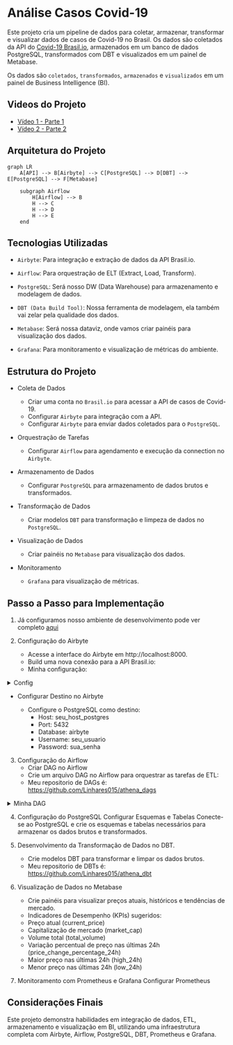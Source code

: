 # Análise Casos Covid-19

Este projeto cria um pipeline de dados para coletar, armazenar, transformar e visualizar dados de casos de Covid-19 no Brasil. Os dados são coletados da API do [Covid-19 Brasil.io](https://brasil.io/dataset/covid19/caso/), armazenados em um banco de dados PostgreSQL, transformados com DBT e visualizados em um painel de Metabase.

Os dados são `coletados`, `transformados`, `armazenados` e `visualizados` em um painel de Business Intelligence (BI).

## Videos do Projeto

- [Vídeo 1 - Parte 1](https://youtu.be/ZjVKkVJZNus)
- [Vídeo 2 - Parte 2](https://youtu.be/7mIk_X3M2K0)


## Arquitetura do Projeto

```mermaid
graph LR
    A[API] --> B[Airbyte] --> C[PostgreSQL] --> D[DBT] --> E[PostgreSQL] --> F[Metabase]
    
    subgraph Airflow
        H[Airflow] --> B
        H --> C
        H --> D
        H --> E
    end
```

## Tecnologias Utilizadas

- `Airbyte`: Para integração e extração de dados da API Brasil.io.

- `Airflow`: Para orquestração de ELT (Extract, Load, Transform).

- `PostgreSQL`: Será nosso DW (Data Warehouse) para armazenamento e modelagem de dados.

- `DBT (Data Build Tool)`: Nossa ferramenta de modelagem, ela também vai zelar pela qualidade dos dados.

- `Metabase`: Será nossa dataviz, onde vamos criar painéis para visualização dos dados.

- `Grafana`: Para monitoramento e visualização de métricas do ambiente.

## Estrutura do Projeto

- Coleta de Dados
    - Criar uma conta no `Brasil.io` para acessar a API de casos de Covid-19.
    - Configurar `Airbyte` para integração com a API.
    - Configurar `Airbyte` para enviar dados coletados para o `PostgreSQL`.

- Orquestração de Tarefas
    - Configurar `Airflow` para agendamento e execução da connection no `Airbyte`.

- Armazenamento de Dados
    - Configurar `PostgreSQL` para armazenamento de dados brutos e transformados.

- Transformação de Dados
    - Criar modelos `DBT` para transformação e limpeza de dados no `PostgreSQL`.

- Visualização de Dados
    - Criar painéis no `Metabase` para visualização dos dados.

- Monitoramento
    - `Grafana` para visualização de métricas.

## Passo a Passo para Implementação

1. Já configuramos nosso ambiente de desenvolvimento pode ver completo [aqui](https://github.com/Linhares015/athena_stack_infra)

2. Configuração do Airbyte

    - Acesse a interface do Airbyte em http://localhost:8000.
    - Build uma nova conexão para a API Brasil.io:
    - Minha configuração:
<details>
  <summary>Config</summary>

  Aqui está o YAML da conexão:

```yaml
version: 3.9.6

type: DeclarativeSource

check:
  type: CheckStream
  stream_names:
    - caso

definitions:
  streams:
    caso:
      type: DeclarativeStream
      name: caso
      retriever:
        type: SimpleRetriever
        requester:
          $ref: '#/definitions/base_requester'
          path: covid19/caso/data/
          http_method: GET
        record_selector:
          type: RecordSelector
          extractor:
            type: DpathExtractor
            field_path: []
      schema_loader:
        type: InlineSchemaLoader
        schema:
          $ref: '#/schemas/caso'
  base_requester:
    type: HttpRequester
    url_base: https://api.brasil.io/v1/dataset/
    authenticator:
      type: ApiKeyAuthenticator
      api_token: Token {{ config['api_key'] }}
      inject_into:
        type: RequestOption
        field_name: Authorization
        inject_into: header

streams:
  - $ref: '#/definitions/streams/caso'

spec:
  type: Spec
  connection_specification:
    type: object
    $schema: http://json-schema.org/draft-07/schema#
    required:
      - api_key
    properties:
      api_key:
        type: string
        order: 0
        title: API Key
        airbyte_secret: true
    additionalProperties: true

metadata:
  autoImportSchema:
    caso: false
  yamlComponents:
    global:
      - authenticator
  testedStreams:
    caso:
      streamHash: ada76e961edbf298e4ca03ac480196f6343b6cbc
      hasResponse: true
      responsesAreSuccessful: true
      hasRecords: true
      primaryKeysArePresent: true
      primaryKeysAreUnique: true

schemas:
  caso:
    type: object
    $schema: http://json-schema.org/schema#
    properties:
      count:
        type:
          - number
          - 'null'
      next:
        type:
          - string
          - 'null'
      previous:
        type:
          - string
          - 'null'
      results:
        type: array
        items:
          type: object
          properties:
            city_ibge_code:
              type:
                - string
                - 'null'
            confirmed:
              type:
                - number
                - 'null'
            confirmed_per_100k_inhabitants:
              type:
                - number
                - 'null'
            date:
              type:
                - string
                - 'null'
            death_rate:
              type:
                - number
                - 'null'
            deaths:
              type:
                - number
                - 'null'
            estimated_population:
              type:
                - number
                - 'null'
            estimated_population_2019:
              type:
                - number
                - 'null'
            is_last:
              type:
                - boolean
                - 'null'
            order_for_place:
              type:
                - number
                - 'null'
            place_type:
              type:
                - string
                - 'null'
            state:
              type:
                - string
                - 'null'
          required:
            - city_ibge_code
            - confirmed
            - date
            - state
    required:
      - results
    additionalProperties: true
```
</details>

- Configurar Destino no Airbyte

    - Configure o PostgreSQL como destino:
        - Host: seu_host_postgres
        - Port: 5432
        - Database: airbyte
        - Username: seu_usuario
        - Password: sua_senha

3. Configuração do Airflow
    - Criar DAG no Airflow
    - Crie um arquivo DAG no Airflow para orquestrar as tarefas de ETL:
    - Meu repositorio de DAGs é: https://github.com/Linhares015/athena_dags

<details>
  <summary>Minha DAG</summary>

  Aqui está o minha DAG:

```python
from datetime import timedelta
from airflow import DAG
from airflow.operators.python_operator import PythonOperator
from airflow.utils.dates import days_ago
import requests
from requests.auth import HTTPBasicAuth
import logging
import time

default_args = {
    'owner': 'airflow',
    'depends_on_past': False,
    'email_on_failure': False,
    'email_on_retry': False,
    'retries': 1,
    'retry_delay': timedelta(minutes=1),
}

def trigger_airbyte_covid_19():
    airbyte_connection_id = 'e168f861-2732-425f-b376-cecca3e28d93'
    airbyte_covid_19_url = 'http://192.168.124.31:8001/api/v1/connections/sync'
    airbyte_job_status_url = 'http://192.168.124.31:8001/api/v1/jobs/get'
    headers = {'Content-Type': 'application/json'}
    payload = {'connectionId': airbyte_connection_id}
    
    auth = HTTPBasicAuth('airbyte', 'password')
    
    response = requests.post(airbyte_covid_19_url, headers=headers, json=payload, auth=auth)
    response.raise_for_status()
    
    job_id = response.json()['job']['id']
    logging.info('Airbyte sync job started: %s', job_id)
    
    timeout = 3600
    check_interval = 3
    elapsed_time = 0
    
    while elapsed_time < timeout:
        job_status_response = requests.post(airbyte_job_status_url, headers=headers, json={'id': job_id}, auth=auth)
        job_status_response.raise_for_status()
        job_status = job_status_response.json()['job']['status']
        
        if job_status == 'succeeded':
            logging.info('Airbyte sync succeeded: %s', job_status_response.json())
            return {'job_id': job_id, 'status': 'succeeded'}
        elif job_status == 'failed':
            logging.error('Airbyte sync failed: %s', job_status_response.json())
            raise Exception('Airbyte sync failed')
        else:
            logging.info('Airbyte sync in progress: %s', job_status)
            time.sleep(check_interval)
            elapsed_time += check_interval
    
    raise Exception('Airbyte sync timed out')

with DAG(
    'airbyte_covid_19_dag',
    default_args=default_args,
    description='DAG to trigger Airbyte sync',
    schedule_interval=timedelta(days=1),
    start_date=days_ago(1),
    tags=['airbyte','postgres_DW','covid_19', 'API_brasil_io'],
) as dag:

    run_airbyte_covid_19 = PythonOperator(
        task_id='run_airbyte_covid_19',
        python_callable=trigger_airbyte_covid_19,
    )

    run_airbyte_covid_19
```
</details>

4. Configuração do PostgreSQL
Configurar Esquemas e Tabelas
Conecte-se ao PostgreSQL e crie os esquemas e tabelas necessários para armazenar os dados brutos e transformados.

5. Desenvolvimento da Transformação de Dados no DBT.
    - Crie modelos DBT para transformar e limpar os dados brutos.
    - Meu repositorio de DBTs é: https://github.com/Linhares015/athena_dbt

6. Visualização de Dados no Metabase

    - Crie painéis para visualizar preços atuais, históricos e tendências de mercado.
    - Indicadores de Desempenho (KPIs) sugeridos:
    - Preço atual (current_price)
    - Capitalização de mercado (market_cap)
    - Volume total (total_volume)
    - Variação percentual de preço nas últimas 24h (price_change_percentage_24h)
    - Maior preço nas últimas 24h (high_24h)
    - Menor preço nas últimas 24h (low_24h)

7. Monitoramento com Prometheus e Grafana
Configurar Prometheus

## Considerações Finais

Este projeto demonstra habilidades em integração de dados, ETL, armazenamento e visualização em BI, utilizando uma infraestrutura completa com Airbyte, Airflow, PostgreSQL, DBT, Prometheus e Grafana.
